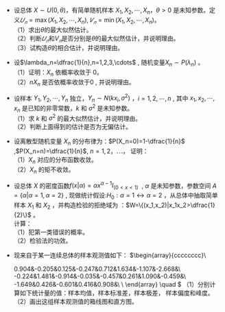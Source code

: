- 设总体 $X\sim U(0,\theta)$，有简单随机样本 $X_1,X_2,\cdots,X_n$，$\theta>0$ 是未知参数。定义$𝑈_𝑛 = \max(X_1,X_2,\cdots,X_n),𝑉_𝑛 = \min(X_1,X_2,\cdots,X_n)$。<br />（1）求出$\theta$的最大似然估计。<br />（2）判断$𝑈_𝑛$和$V_𝑛$是否分别是$\theta$的最大似然估计，并说明理由。<br />（3）试构造$\theta$的相合估计，并说明理由。 


 -  设$\lambda_n=\dfrac{1}{n},n=1,2,3,\cdots$ , 随机变量$X_n\sim P(\lambda_n)$ 。<br />（1）证明：$X_n$ 依概率收敛于 $0$。<br />（2）$nX_n$ 是否依概率收敛于$0$ , 并说明理由。 


 -  设样本 $Y_1,Y_2,\cdots,Y_n$ 独立，$Y_n\sim N(kx_i,\sigma^2)$ ，$i=1,2,\cdots,n$ , 其中 $x_1,x_2,\cdots,x_n$ 是已知的非零常数，$k$ 和 $\sigma^2$ 是未知参数。<br />（1）求 $k$ 和 $\sigma^2$ 的最大似然估计，并说明理由。<br />（2）判断上面得到的估计是否为无偏估计。 


 -  设离散型随机变量 $X_n$ 的分布律为：$P(X_n=0)=1-\dfrac{1}{n}$ ,$P(X_n=n)=\dfrac{1}{n}$, $n=1,2$，$\cdots$， 证明：<br />（1）$X_n$ 对应的分布函数收敛。<br />（2）$X_n$ 的矩不收敛。 


 -  设总体 $X$ 的密度函数$f(x|\alpha)=\alpha x^{\alpha-1}I_{(0<x<1)}$  , $\alpha$ 是未知参数，参数空间 $A=\{\alpha|\alpha=1,\alpha=2\}$ , 现做统计假设:$H_0:\alpha=1\leftrightarrow\alpha=2$ ，从总体中抽取简单样本 $X_1$ 和 $X_2$ ，并构造检验的拒绝域为 ：$W=\{(x_1,x_2)|x_1x_2>\dfrac{1}{2}\}$ 。<br />计算：<br />（1）犯第一类错误的概率。<br />（2）检验法的功效。 
-  现来自于某一连续总体的样本观测值如下：
 $\begin{array}{cccccccc}\\

	 0.904&-0.205&0.125&-0.247&0.712&1.634&-1.107&-2.668&\\
	-0.224&1.481&-0.914&-0.035&-0.457&0.261&1.090&-0.459&\\
	-1.649&0.426&-0.601&0.416&0.908&\\
	\\
\end{array}
\quad
$
 （1）分别计算如下统计量的值：样本均值，样本标准差，样本极差， 样本偏度和峰度。<br />（2）画出这组样本观测值的箱线图和直方图。 
 